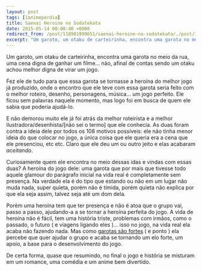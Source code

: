 ```yaml
---
layout: post
tags: [1animepordia]
title: Saenai Heroine no Sodatekata
date: 2015-05-14 00:00:40 +0000
redirect_from: /post/118901999651/saenai-heroine-no-sodatekata/,/post/118901999651/
excerpt: "Um garoto, um otaku de carteirinha, encontra uma garota no meio da rua, uma cena digna de ganhar um filme… não, afinal de contas sendo um otaku achou melhor digna de virar um jogo."
---
```


Um garoto, um otaku de carteirinha, encontra uma garota no meio da rua,
uma cena digna de ganhar um filme… não, afinal de contas sendo um otaku
achou melhor digna de virar um jogo.

Fez ele de tudo para que essa garota se tornasse a heroína do melhor
jogo já produzido, onde o encontro que ele teve com essa garota seria
feito com o melhor roteiro, desenho, personagens, música… um jogo
perfeito. Ele ficou sem palavras naquele momento, mas logo foi em busca
de quem ele sabia que poderia ajudá-lo.

E não demorou muito ele já foi atrás da melhor roteirista e a melhor
ilustradora/desenhista/\[não sei o termo\] que ele conhecia. As duas
foram contra a ideia dele por todos os 108 motivos possíveis: ele não
tinha menor ideia do que colocar no jogo, a única coisa que ele queria
era a cena que ele presenciou, etc etc. Claro que ele deu um ou outro
jeito e elas acabaram *aceitando*.

Curiosamente quem ele encontra no meio dessas idas e vindas com essas
duas? A heroína do jogo dele: uma garota que por mais que tivesse todo
aquele glamour do parágrafo inicial na vida real é completamente sem
presença. Na verdade ela é do tipo que estando ou não em um lugar não
muda nada, super quieta, porém não é tímida, porém quieta não explica
por que ela seja assim, talvez seja até um dom dela.

Porém uma heroína tem que ter presença e não é atoa que o grupo vai,
passo a passo, ajudando-a a se tornar a heroína perfeita do jogo. A vida
de heroína não é fácil, tem uma história triste, problemas com irmãos,
como o passado, o futuro ( e viagens ligando eles )… isso no jogo, na
vida real ela acaba não fazendo nada. Mas como [garotas são
fortes](http://www.animelyrics.com/anime/usagidrop/sweetdrops.htm) ( e
ponto ) ela percebe que quer ajudar o grupo e acaba se tornando um elo
forte, um apoio, a base para o desenvolvimento do jogo.

De certa forma, quase que resumindo, no final o jogo e história se
misturam em um romance, uma comédia e um anime bem divertido.


